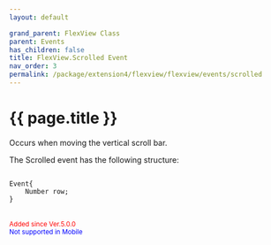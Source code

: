 ```yaml
---
layout: default

grand_parent: FlexView Class
parent: Events
has_children: false
title: FlexView.Scrolled Event
nav_order: 3
permalink: /package/extension4/flexview/flexview/events/scrolled
---
```

# {{ page.title }}

Occurs when moving the vertical scroll bar.

The Scrolled event has the following structure:

```

Event{
    Number row;
}
```

<br><small><span style="color:red">Added since Ver.5.0.0</span></small>
<br><small><span style="color:blue">Not supported in Mobile</span></small>
